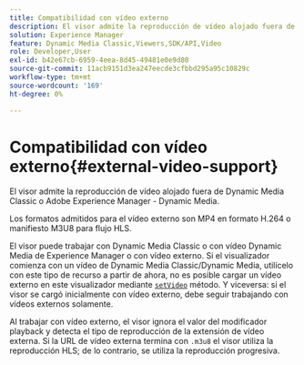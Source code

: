 ```yaml
---
title: Compatibilidad con vídeo externo
description: El visor admite la reproducción de vídeo alojado fuera de Dynamic Media Classic o Adobe Experience Manager - Dynamic Media.
solution: Experience Manager
feature: Dynamic Media Classic,Viewers,SDK/API,Video
role: Developer,User
exl-id: b42e67cb-6959-4eea-8d45-49481e0e9d80
source-git-commit: 11acb9151d3ea247eecde3cfbbd295a95c10829c
workflow-type: tm+mt
source-wordcount: '169'
ht-degree: 0%

---
```


# Compatibilidad con vídeo externo{#external-video-support}

El visor admite la reproducción de vídeo alojado fuera de Dynamic Media Classic o Adobe Experience Manager - Dynamic Media.

Los formatos admitidos para el vídeo externo son MP4 en formato H.264 o manifiesto M3U8 para flujo HLS.

El visor puede trabajar con Dynamic Media Classic o con vídeo Dynamic Media de Experience Manager o con vídeo externo. Si el visualizador comienza con un vídeo de Dynamic Media Classic/Dynamic Media, utilícelo con este tipo de recurso a partir de ahora, no es posible cargar un vídeo externo en este visualizador mediante [ `setVideo`](../../c-html5-s7-aem-asset-viewers/c-html5-video-reference/c-html5-video-viewer-20-javascriptapiref/r-html5-video-viewer-20-javascriptapiref-setvideo.md#reference-85d3422d6ce64a36ac74827120b5a17c) método. Y viceversa: si el visor se cargó inicialmente con vídeo externo, debe seguir trabajando con vídeos externos solamente.

Al trabajar con vídeo externo, el visor ignora el valor del modificador playback y detecta el tipo de reproducción de la extensión de vídeo externa. Si la URL de vídeo externa termina con `.m3u8` el visor utiliza la reproducción HLS; de lo contrario, se utiliza la reproducción progresiva.
